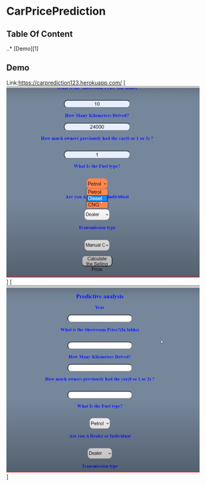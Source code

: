 # CarPricePrediction
## Table Of Content
..* [Demo][1]





## Demo
Link:<https://carprediction123.herokuapp.com/>
[![Front-End view of the app car prediction](https://github.com/hitesh0103/Images/blob/main/Screenshot%20(113).png "Outloook")]   [![Front-End view of the app car prediction](https://github.com/hitesh0103/Images/blob/main/Screenshot%20(114).png "Outloook")] 

